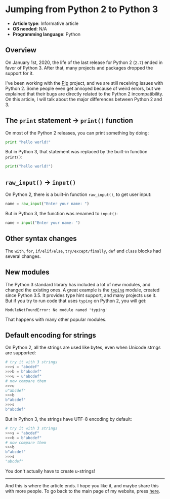 # Jumping from Python 2 to Python 3

- **Article type**: Informative article
- **OS needed**: N/A
- **Programming language**: Python

## Overview

On January 1st, 2020, the life of the last release for Python 2 (`2.7`) ended in favor of Python 3. After that, many projects and packages dropped the support for it.

I've been working with the [Pip](http://pip.pypa.io) project, and we are still receiving issues with Python 2. Some people even get annoyed because of weird errors, but we
explained that their bugs are directly related to the Python 2 incompatibility. On this article, I will talk about the major differences between Python 2 and 3.

## The `print` statement -> `print()` function

On most of the Python 2 releases, you can print something by doing:

```python
print "hello world!"
```

But in Python 3, that statement was replaced by the built-in function `print()`:

```python
print("hello world!")
```

## `raw_input()` -> `input()`

On Python 2, there is a built-in function `raw_input()`, to get user input:

```python
name = raw_input("Enter your name: ")
```

But in Python 3, the function was renamed to `input()`:

```python
name = input("Enter your name: ")
```

## Other syntax changes

The `with`, `for`, `if/elif/else`, `try/except/finally`, `def` and `class` blocks had several changes.

## New modules

The Python 3 standard library has included a lot of new modules, and changed the existing ones. A great example is the
[`typing`](https://docs.python.org/3/library/typing.html) module, created since Python 3.5. It provides type hint support,
and many projects use it. But if you try to run code that uses `typing` on Python 2, you will get:

```
ModuleNotFoundError: No module named 'typing'
```

That happens with many other popular modules.

## Default encoding for strings

On Python 2, all the strings are used like bytes, even when Unicode strngs are supported:

```python
# try it with 3 strings
>>>s = "abcdef"
>>>b = b"abcdef"
>>>u = u"abcdef"
# now compare them
>>>u
u"abcdef"
>>>b
b"abcdef"
>>>s
b"abcdef"
```

But in Python 3, the strings have UTF-8 encoding by default:

```python
# try it with 3 strings
>>>s = "abcdef"
>>>b = b"abcdef"
# now compare them
>>>b
b"abcdef"
>>>s
"abcdef"
```

You don't actually have to create u-strings!

----

And this is where the article ends. I hope you like it, and maybe share this with more people. To go back to the main page of my
website, press [here](http://DiddiLeija.github.io).
